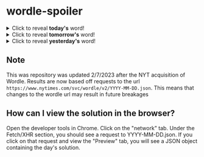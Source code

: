 # wordle-spoiler

<details>
  <summary>Click to reveal <b>today's</b> word!</summary>
  <br>
  <b> wrath </b>
</details>

<details>
  <summary>Click to reveal <b>tomorrow's</b> word!</summary>
  <br>
  <b> snaky </b>
</details>

<details>
  <summary>Click to reveal <b>yesterday's</b> word!</summary>
  <br>
  <b> quick </b>
</details>

## Note
This was repository was updated 2/7/2023 after the NYT acquisition of Wordle. Results are now based off requests to the url `https://www.nytimes.com/svc/wordle/v2/YYYY-MM-DD.json`. This means that changes to the wordle url may result in future breakages

## How can I view the solution in the browser?
Open the developer tools in Chrome. Click on the "network" tab. Under the Fetch/XHR section, you should see a request to YYYY-MM-DD.json. If you click on that request and view the "Preview" tab, you will see a JSON object containing the day's solution.